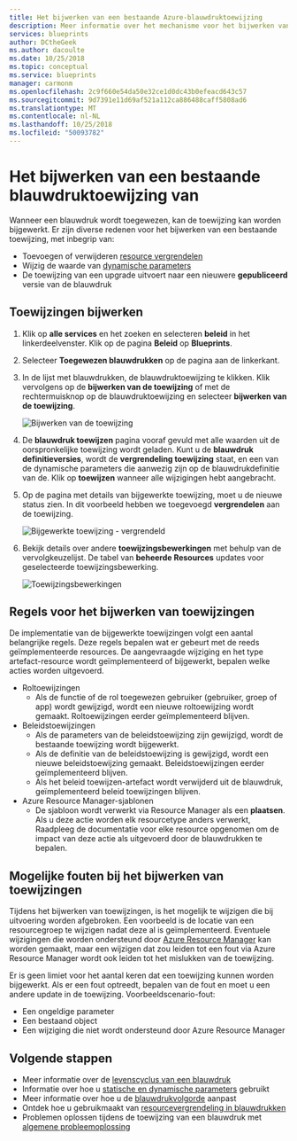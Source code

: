 ```yaml
---
title: Het bijwerken van een bestaande Azure-blauwdruktoewijzing
description: Meer informatie over het mechanisme voor het bijwerken van een bestaande toewijzing in blauwdrukken voor Azure.
services: blueprints
author: DCtheGeek
ms.author: dacoulte
ms.date: 10/25/2018
ms.topic: conceptual
ms.service: blueprints
manager: carmonm
ms.openlocfilehash: 2c9f660e54da50e32ce1d0dc43b0efeacd643c57
ms.sourcegitcommit: 9d7391e11d69af521a112ca886488caff5808ad6
ms.translationtype: MT
ms.contentlocale: nl-NL
ms.lasthandoff: 10/25/2018
ms.locfileid: "50093782"
---
```

# <a name="how-to-update-an-existing-blueprint-assignment"></a>Het bijwerken van een bestaande blauwdruktoewijzing van

Wanneer een blauwdruk wordt toegewezen, kan de toewijzing kan worden bijgewerkt. Er zijn diverse redenen voor het bijwerken van een bestaande toewijzing, met inbegrip van:

- Toevoegen of verwijderen [resource vergrendelen](../concepts/resource-locking.md)
- Wijzig de waarde van [dynamische parameters](../concepts/parameters.md#dynamic-parameters)
- De toewijzing van een upgrade uitvoert naar een nieuwere **gepubliceerd** versie van de blauwdruk

## <a name="updating-assignments"></a>Toewijzingen bijwerken

1. Klik op **alle services** en het zoeken en selecteren **beleid** in het linkerdeelvenster. Klik op de pagina **Beleid** op **Blueprints**.

1. Selecteer **Toegewezen blauwdrukken** op de pagina aan de linkerkant.

1. In de lijst met blauwdrukken, de blauwdruktoewijzing te klikken. Klik vervolgens op de **bijwerken van de toewijzing** of met de rechtermuisknop op de blauwdruktoewijzing en selecteer **bijwerken van de toewijzing**.

   ![Bijwerken van de toewijzing](../media/update-existing-assignments/update-assignment.png)

1. De **blauwdruk toewijzen** pagina vooraf gevuld met alle waarden uit de oorspronkelijke toewijzing wordt geladen. Kunt u de **blauwdruk definitieversies**, wordt de **vergrendeling toewijzing** staat, en een van de dynamische parameters die aanwezig zijn op de blauwdrukdefinitie van de. Klik op **toewijzen** wanneer alle wijzigingen hebt aangebracht.

1. Op de pagina met details van bijgewerkte toewijzing, moet u de nieuwe status zien. In dit voorbeeld hebben we toegevoegd **vergrendelen** aan de toewijzing.

   ![Bijgewerkte toewijzing - vergrendeld](../media/update-existing-assignments/updated-assignment.png)

1. Bekijk details over andere **toewijzingsbewerkingen** met behulp van de vervolgkeuzelijst. De tabel van **beheerde Resources** updates voor geselecteerde toewijzingsbewerking.

   ![Toewijzingsbewerkingen](../media/update-existing-assignments/assignment-operations.png)

## <a name="rules-for-updating-assignments"></a>Regels voor het bijwerken van toewijzingen

De implementatie van de bijgewerkte toewijzingen volgt een aantal belangrijke regels. Deze regels bepalen wat er gebeurt met de reeds geïmplementeerde resources. De aangevraagde wijziging en het type artefact-resource wordt geïmplementeerd of bijgewerkt, bepalen welke acties worden uitgevoerd.

- Roltoewijzingen
  - Als de functie of de rol toegewezen gebruiker (gebruiker, groep of app) wordt gewijzigd, wordt een nieuwe roltoewijzing wordt gemaakt. Roltoewijzingen eerder geïmplementeerd blijven.
- Beleidstoewijzingen
  - Als de parameters van de beleidstoewijzing zijn gewijzigd, wordt de bestaande toewijzing wordt bijgewerkt.
  - Als de definitie van de beleidstoewijzing is gewijzigd, wordt een nieuwe beleidstoewijzing gemaakt. Beleidstoewijzingen eerder geïmplementeerd blijven.
  - Als het beleid toewijzen-artefact wordt verwijderd uit de blauwdruk, geïmplementeerd beleid toewijzingen blijven.
- Azure Resource Manager-sjablonen
  - De sjabloon wordt verwerkt via Resource Manager als een **plaatsen**. Als u deze actie worden elk resourcetype anders verwerkt, Raadpleeg de documentatie voor elke resource opgenomen om de impact van deze actie als uitgevoerd door de blauwdrukken te bepalen.

## <a name="possible-errors-on-updating-assignments"></a>Mogelijke fouten bij het bijwerken van toewijzingen

Tijdens het bijwerken van toewijzingen, is het mogelijk te wijzigen die bij uitvoering worden afgebroken. Een voorbeeld is de locatie van een resourcegroep te wijzigen nadat deze al is geïmplementeerd. Eventuele wijzigingen die worden ondersteund door [Azure Resource Manager](../../../azure-resource-manager/resource-group-overview.md) kan worden gemaakt, maar een wijzigen dat zou leiden tot een fout via Azure Resource Manager wordt ook leiden tot het mislukken van de toewijzing.

Er is geen limiet voor het aantal keren dat een toewijzing kunnen worden bijgewerkt. Als er een fout optreedt, bepalen van de fout en moet u een andere update in de toewijzing.  Voorbeeldscenario-fout:

- Een ongeldige parameter
- Een bestaand object
- Een wijziging die niet wordt ondersteund door Azure Resource Manager

## <a name="next-steps"></a>Volgende stappen

- Meer informatie over de [levenscyclus van een blauwdruk](../concepts/lifecycle.md)
- Informatie over hoe u [statische en dynamische parameters](../concepts/parameters.md) gebruikt
- Meer informatie over hoe u de [blauwdrukvolgorde](../concepts/sequencing-order.md) aanpast
- Ontdek hoe u gebruikmaakt van [resourcevergrendeling in blauwdrukken](../concepts/resource-locking.md)
- Problemen oplossen tijdens de toewijzing van een blauwdruk met [algemene probleemoplossing](../troubleshoot/general.md)
